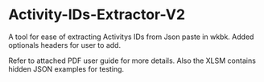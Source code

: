 # Activity-IDs-Extractor-V2
A tool for ease of extracting Activitys IDs from Json paste in wkbk. Added optionals headers for user to add.

Refer to attached PDF user guide for more details.
Also the XLSM contains hidden JSON examples for testing.
